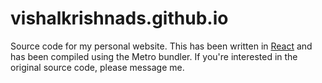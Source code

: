 # vishalkrishnads.github.io

Source code for my personal website. This has been written in [React](https://reactjs.org) and has been compiled using the Metro bundler. If you're interested in the original source code, please message me.